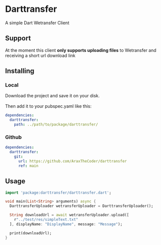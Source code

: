 # Darttransfer
A simple Dart Wetransfer Client

## Support
At the moment this client **only supports uploading files** to Wetransfer and receiving a short url download link

## Installing
### Local
Download the project and save it on your disk.
<br><br>
Then add it to your pubspec.yaml like this:
```yaml
dependencies:
  darttransfer:
    path: ../path/to/package/darttransfer/
```

### Github
```yaml
dependencies:
  darttransfer:
    git:
      url: https://github.com/AraxTheCoder/darttransfer
      ref: main
```

## Usage
```dart
import 'package:darttransfer/darttransfer.dart';

void main(List<String> arguments) async {
  DarttransferUploader wetransferUploader = DarttransferUploader();

  String downloadUrl = await wetransferUploader.upload([
    r"../test/res/simpleText.txt"
  ], displayName: "DisplayName", message: "Message");

  print(downloadUrl);
}
```